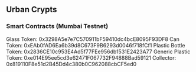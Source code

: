 ## Urban Crypts

### Smart Contracts (Mumbai Testnet)

Glass Token: 0x3298A5e7e7C570911bF59410dc4bcE8095F93DF8
Can Token: 0xEAb0fAD6Ea6b39d8C673F9B6293d0046f718fCf1
Plastic Bottle Token: 0x2836CE10c953E4Ad5f77FEe956db1531E2423A77
Generic Plastic Token: 0xe014E95ee5cd3e62471F067732F94888Bad59121
Collector: 0x819110F8e51d2B45Dd4c380b0C962088cbCF5ed0